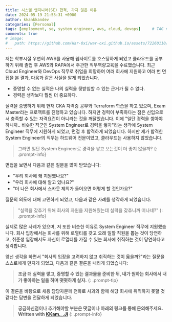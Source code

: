 ```yaml
---
title: 시스템 엔지니어(SE) 합격, 가지 않은 이유
date: 2024-05-19 21:53:31 +0900
author: kkankkandev
categories: [Personal]
tags: [employment, se, system engineer, aws, cloud, devops]     # TAG names should always be lowercase
comments: true
# image:
#   path: https://github.com/War-Oxi/war-oxi.github.io/assets/72260110/c39504c6-3de4-4b41-919b-5ef1b132106c
---
```


저는 학부시절 우연히 AWS를 사용해 웹사이트를 호스팅하게 되었고 클라우드를 공부하기 위해 졸업 후 AWS와 RAPA에서 주관한 직무역량교육을 수료했습니다. 최근 Cloud Engineer와 DevOps 직무로 취업을 희망하여 여러 회사에 지원하고 여러 번 면접을 본 결과, 다음과 같은 사실을 알게 되었습니다.

- 증명할 수 없는 실적은 나의 실력을 뒷받침할 수 있는 근거가 될 수 없다.
- 경력은 생각보다 훨씬 더 중요하다.

실력을 증명하기 위해 현재 CKA 자격증 공부와 Terraform 학습을 하고 있으며, Exam Master라는 프로젝트를 진행하고 있습니다. 하지만 경력이 부족하다는 점은 신입으로서 충족할 수 있는 자격요건이 아니라는 것을 깨달았습니다. 이에 "일단 경력을 쌓아야하니까.. 비슷한 직군인 System Engineer로 경력을 쌓자"라는 생각에 System Engineer 직무에 지원하게 되었고, 면접 후 합격하게 되었습니다. 하지만 제가 합격한 System Engineer의 직무는 하드웨어 전문이었고, 클라우드는 사용하지 않았습니다.

> 그러면 일단 System Engineer로 경력을 쌓고 보는것이 더 좋지 않을까?
{: .prompt-info}

면접을 보면서 다음과 같은 질문을 많이 받았습니다:

- "우리 회사에 왜 지원했나요?"
- "우리 회사에 대해 알고 있나요?"
- "더 나은 회사에서 스카웃 제의가 들어오면 어떻게 할 것인가요?"

질문의 의도에 대해 고민하게 되었고, 다음과 같은 사례를 생각하게 되었습니다.

> "실력을 갖추기 위해 회사의 자원을 지원해줬는데 실력을 갖추니까 떠나네?"
{: .prompt-info}

실제로 많은 사례가 있으며, 저 또한 비슷한 이유로 System Engineer 직무에 지원했습니다. 회사 입장에서는 회사를 위해 로열티를 갖고 오래 일할 직원을 뽑는 것이 당연하고, 취준생 입장에서도 자신이 로열티를 가질 수 있는 회사에 취직하는 것이 당연하다고 생각합니다.

앞선 생각을 하면서 "회사의 입장을 고려하지 않고 취직하는 것이 옳을까?"라는 질문을 스스로에게 던지게 되었고, 다음과 같은 결론을 내리게 되었습니다:

> **조금 더 실력을 쌓고, 증명할 수 있는 결과물을 준비한 뒤, 내가 원하는 회사에서 내가 좋아하는 일을 하며 떳떳하게 살자.**
{: .prompt-tip}

이 결론을 바탕으로 채용 담당자분께 전화로 사과와 함께 해당 회사에 취직하지 못할 것 같다는 답변을 전달하게 되었습니다.

> **궁금하신점이나 추가해야할 부분은 댓글이나 아래의 링크를 통해 문의해주세요.**  
> **Written with [KKam.\_\.Ji](https://www.instagram.com/kkam._.ji/)**
{: .prompt-info}
